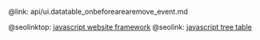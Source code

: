 @link: api/ui.datatable_onbeforearearemove_event.md

@seolinktop: [javascript website framework](https://webix.com)
@seolink: [javascript tree table](https://webix.com/widget/treetable/)